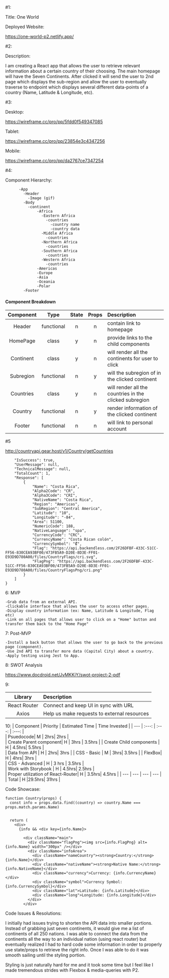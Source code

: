 #1: 

Title: One World 

Deployed Website:

https://one-world-p2.netlify.app/

#2:

Description:

I am creating a React app that allows the user to retrieve relevant information about a certain country of their choosing. The main homepage will have the Seven Continents. After clicked it will send the user to 2nd page which displays the sub-region and allow the user to eventually traverse to endpoint which displays several different data-points of a country (Name, Latitude & Longitude, etc).

#3:

Desktop:

https://wireframe.cc/pro/pp/5fdd0f549347085


Tablet:

https://wireframe.cc/pro/pp/23854e3c4347256



Mobile:

https://wireframe.cc/pro/pp/da2767ce7347254



#4:

Component Hierarchy: 

```src-
      -App
        -Header
          -Image (gif)
        -Body
          -continent
              -Africa
                -Eastern Africa
                  -countries
                    -country name
                    -country data
                -Middle Africa
                  -countries 
                -Northern Africa
                  -countries
                -Southern Africa
                  -countries
                -Western Africa
                  -countries
              -Americas
              -Europe
              -Asia
              -Oceania
              -Polar
        -Footer        
```

#### Component Breakdown



|  Component   |    Type    | State | Props | Description                                                      |
| :----------: | :--------: | :---: | :---: | :--------------------------------------------------------------- |
|    Header    | functional |   n   |   n   |   contain link to homepage      |
|     HomePage |   class    |   y   |   n   |   provide links to the child components |                        |
|   Continent  |    class   |   y   |   n   |   will render all the continents for user to click |
|   Subregion  | functional |   n   |   y   |   will the subregion of in the clicked continent                 |
|   Countries  |    class   |   y   |   n   |   will render all the countries in the clicked subregion         |
|   Country    | functional |   n   |   y   |   render information of the clicked continent                    |
|    Footer    | functional |   n   |   n   |   will link to personal account                                  |


#5

http://countryapi.gear.host/v1/Country/getCountries

```{
    "IsSuccess": true,
    "UserMessage": null,
    "TechnicalMessage": null,
    "TotalCount": 1,
    "Response": [
        {
            "Name": "Costa Rica",
            "Alpha2Code": "CR",
            "Alpha3Code": "CRI",
            "NativeName": "Costa Rica",
            "Region": "Americas",
            "SubRegion": "Central America",
            "Latitude": "10",
            "Longitude": "-84",
            "Area": 51100,
            "NumericCode": 188,
            "NativeLanguage": "spa",
            "CurrencyCode": "CRC",
            "CurrencyName": "Costa Rican colón",
            "CurrencySymbol": "₡",
            "Flag": "https://api.backendless.com/2F26DFBF-433C-51CC-FF56-830CEA93BF00/473FB5A9-D20E-8D3E-FF01-E93D9D780A00/files/CountryFlags/cri.svg",
            "FlagPng": "https://api.backendless.com/2F26DFBF-433C-51CC-FF56-830CEA93BF00/473FB5A9-D20E-8D3E-FF01-E93D9D780A00/files/CountryFlagsPng/cri.png"
        }
    ]
}
```
6: MVP

```
-Grab data from an external API.
-Clickable interface that allows the user to access other pages. 
-Display country information (ex: Name, Latitude & Longitude, Flag etc)
-Link on all pages that allows user to click on a "Home" button and transfer them back to the "Home Page"
```

7: Post-MVP

```
-Install a back button that allows the user to go back to the previous page (component).
-Use 2nd API to transfer more data (Capital City) about a country. 
-Apply testing using Jest to App. 
```
8: SWOT Analysis

https://www.docdroid.net/JvMKKiY/swot-project-2-pdf

9:


|     Library      | Description                                        |
| :--------------: | :--------------------------------------------------|
|   React Router   | Connect and keep UI in sync with URL               |
|     Axios        | Help us make requests to external resources        |

10:
| Component | Priority | Estimated Time | Time Invested | 
| --- | :---: |  :---: | :---: |  
| Psuedocode| M | 2hrs| 2hrs |  
| Create Parent component| H | 3hrs  | 3.5hrs |
| Create Child components | H | 4.5hrs| 5.5hrs |  
| Data from API | H | 2hrs| 3hrs | 
| CSS - Basic | M | 3hrs| 3.5hrs | 
| FlexBox| H | 4hrs| 3hrs |  
| CSS - Advanced | H | 3 hrs | 3.5hrs |   
| Work with Storybook  | H | 4.5hrs| 2.5hrs |  
| Proper utilization of React-Router| H | 3.5hrs| 4.5hrs | 
| --- | --- |  --- | --- |
| Total | H |29.5hrs| 31hrs |  


Code Showcase:

```
function Country(props) {
  const info = props.data.find((country) => country.Name === props.match.params.Name)
 

  return (
    <div>
      {info && <div key={info.Name}>

        <div className="main">
          <div className="flagPng"><img src={info.FlagPng} alt={info.Name} width="300px" /></div>
          <div className="infoArea">
            <div className="nameCountry"><strong>Country:</strong> {info.Name}</div>
            <div className="nativeName"><strong>Native Name:</strong> {info.NativeName}</div>
            <div className="currency">Currency: {info.CurrencyName}</div>
            <div className="symbol">Currency Symbol: {info.CurrencySymbol}</div>
            <div className="lat">Latitude: {info.Latitude}</div>
            <div className="long">Longitude: {info.Longitude}</div>
          </div>
        </div>
```

Code Issues & Resolutions:

I initially had issues trying to shorten the API data into smaller portions. Instead of grabbing just seven continents, it would give me a list of continents of all 250 nations. I was able to connect the data from the continents all the way to an individual nation (using react router) but eventually realized I had to hard code some information in order to properly use state/props to retrieve the right info. Once I was able to do it was smooth sailing until the styling portion.


Styling is just naturally hard for me and it took some time but I feel like I made tremendous strides with Flexbox & media-queries with P2. 

